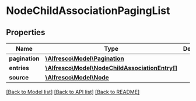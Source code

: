 # NodeChildAssociationPagingList

## Properties
Name | Type | Description | Notes
------------ | ------------- | ------------- | -------------
**pagination** | [**\Alfresco\Model\Pagination**](Pagination.md) |  | [optional] 
**entries** | [**\Alfresco\Model\NodeChildAssociationEntry[]**](NodeChildAssociationEntry.md) |  | [optional] 
**source** | [**\Alfresco\Model\Node**](Node.md) |  | [optional] 

[[Back to Model list]](../README.md#documentation-for-models) [[Back to API list]](../README.md#documentation-for-api-endpoints) [[Back to README]](../README.md)


